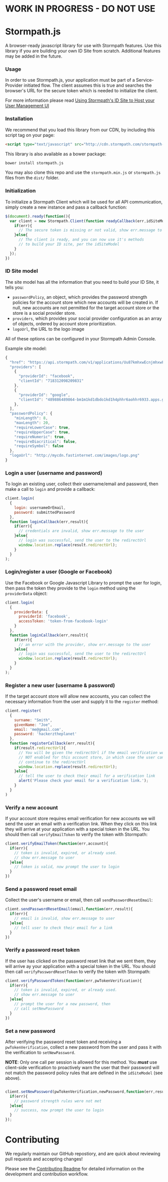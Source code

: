 # WORK IN PROGRESS - DO NOT USE

# Stormpath.js

A browser-ready javascript library for use with Stormpath features.  Use this library if you are building your own ID Site from scratch.
Additional features may be added in the future.


### Usage

In order to use Stormpath.js, your application must be part of a Service-Provider initiated flow.
The client assumes this is true and searches the browser's URL for the secure token
which is needed to initialize the client.

For more information please read [Using Stormpath's ID Site to Host your User Management UI](http://docs.stormpath.com/guides/using-id-site)

### Installation

We recommend that you load this library from our CDN, by including this script tag on your page:

````html
<script type="text/javascript" src="http://cdn.stormpath.com/stormpath-js/0.0.1/stormpath.min.js"></script>
````

This library is also available as a bower package:

````bash
bower install stormpath.js
````

You may also clone this repo and use the `stormpath.min.js` or `stormpath.js` files from the `dist/` folder.

### Initialization

To initialize a Stormpath Client which will be used for all API communication, simply create a new instance and pass a callback function:

````javascript
$(document).ready(function(){
  var client = new Stormpath.Client(function readyCallback(err,idSiteModel){
    if(err){
      // The secure token is missing or not valid, show err.message to the user
    }else{
      // The client is ready, and you can now use it's methods
      // to build your ID site, per the idSiteModel
    }
  });
})
````

### ID Site model

The site model has all the information that you need to build your ID Site, it tells you:

* `passwordPolicy`, an object, which provides the password strength policies for the account store which new accounts will be created in.
If null, new accounts are not permitted for the target account store or the store is a social provider store.
* `providers`, which provides your social provider configuration as an array of objects, ordered by account store prioritization.
* `logoUrl`, the URL to the logo image

All of these options can be configured in your Stormpath Admin Console.

Example site model:

````javascript
{
  "href": "https://api.stormpath.com/v1/applications/Uu87kmhxwEcnjmhxwFuzwF/idSiteModel",
  "providers": [
    {
      "providerId": "facebook",
      "clientId": "718312098209831"
    },
    {
      "providerId": "google",
      "clientId": "489886489864-bm1m1kd1dbdo1kd1h4phhr6aohhr6933.apps.googleusercontent.com"
    },
  ],
  "passwordPolicy": {
    "minLength": 8,
    "maxLength": 20,
    "requireLowerCase": true,
    "requireUpperCase": true,
    "requireNumeric": true,
    "requireDiacritical": false,
    "requireSymbol": false
  },
  "logoUrl": "http://mycdn.fastinternet.com/images/logo.png"
}
````

### Login a user (username and password)

To login an existing user, collect their username/email and password, then make a call to `login`
and provide a callback:

````javascript
client.login(
  {
    login: usernameOrEmail,
    password: submittedPassword
  },
  function loginCallback(err,result){
    if(err){
      // credentials are invalid, show err.message to the user
    }else{
      // login was successful, send the user to the redirectUrl
      window.location.replace(result.redirectUrl);
    }
  }
);
````

### Login/register a user (Google or Facebook)

Use the Facebook or Google Javascript Library to prompt the user for login, then pass
the token they provide to the `login` method using the `providerData` object:

````javascript
client.login(
  {
    providerData: {
      providerId: 'facebook',
      accessToken: 'token-from-facebook-login'
    }
  },
  function loginCallback(err,result){
    if(err){
      // an error with the provider, show err.message to the user
    }else{
      // login was successful, send the user to the redirectUrl
      window.location.replace(result.redirectUrl);
    }
  }
);
````

### Register a new user (username & password)

If the target account store will allow new accounts, you can collect the necessary information
from the user and supply it to the `register` method:

````javascript
client.register(
  {
    surname: "Smith",
    givenName: "Joe",
    email: 'me@gmail.com',
    password: 'hackerztheplanet'
  },
  function registerCallback(err,result){
    if(result.redirectUrl){
      // You will be given the redirectUrl if the email verification workflow is
      // NOT enabled for this account store, in which case the user can now
      // continue to the redirectUrl
      window.location.replace(result.redirectUrl);
    }else{
      // tell the user to check their email for a verification link
      alert('Please check your email for a verification link.');
    }
  }
)
````

### Verify a new account

If your account store requires email verification for new accounts we will
send the user an email with a verification link.  When they click on this link they will
arrive at your application with a special token in the URL.  You should then call
`verifyEmailToken` to verify the token with Stormpath:

````javascript
client.verifyEmailToken(function(err,account){
  if(err){
    // token is invalid, expired, or already used.
    // show err.message to user
  }else{
    // token is valid, now prompt the user to login
  }
})
````

### Send a password reset email

Collect the user's username or email, then call `sendPasswordResetEmail`:

````javascript
client.sendPasswordResetEmail(email,function(err,result){
  if(err){
    // email is invalid, show err.message to user
  }else{
    // tell user to check their email for a link
  }
})
````

### Verify a password reset token

If the user has clicked on the password reset link that we sent them, they will
arrive ay your application with a special token in the URL.
You should then call `verifyPasswordResetToken` to verify the token with Stormpath:

````javascript
client.verifyPasswordToken(function(err,pwTokenVerification){
  if(err){
    // token is invalid, expired, or already used.
    // show err.message to user
  }else{
    // prompt the user for a new password, then
    // call setNewPassword
  }
})
````

### Set a new password

After verifying the password reset token and receiving a `pwTokenVerification`,
collect a new password from the user and pass it with the verification
to `setNewPassword`.

**NOTE**: Only one call per session is allowed for this method.  You ***must***
use client-side verification to proactively warn the user that their password will not match
the password policy rules that are defined in the `idSiteModel` (see above).


````javascript

client.setNewPassword(pwTokenVerification,newPassword,function(err,result){
  if(err){
    // password strength rules were not met
  }else{
    // success, now prompt the user to login
  }
});
````

# Contributing

We regularly maintain our GitHub repostiory, and are quick about reviewing pull requests and accepting changes!

Please see the [Contributing Readme](CONTRIBUTING.md) for detailed information on the development and contribution workflow.